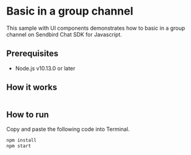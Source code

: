 # Basic in a group channel

This sample with UI components demonstrates how to basic in a group channel on Sendbird Chat SDK for Javascript.

## Prerequisites

+ Node.js v10.13.0 or later

## How it works

``` javascript
```

## How to run

Copy and paste the following code into Terminal.

``` bash
npm install
npm start
```
